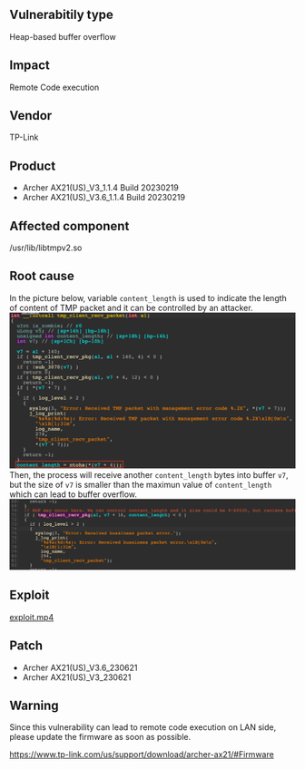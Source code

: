 ## Vulnerabitily type
Heap-based buffer overflow

## Impact
Remote Code execution

## Vendor
TP-Link

## Product
- Archer AX21(US)_V3_1.1.4 Build 20230219
- Archer AX21(US)_V3.6_1.1.4 Build 20230219

## Affected component
/usr/lib/libtmpv2.so

## Root cause
In the picture below, variable `content_length` is used to indicate the length of content of TMP packet and it can be controlled by an attacker. 
![](img/1.png)
Then, the process will receive another `content_length` bytes into buffer `v7`, but the size of `v7` is smaller than the maximun value of `content_length` which can lead to buffer overflow.
![](img/2.png)

## Exploit
[exploit.mp4](./exploit.mp4)
## Patch
- Archer AX21(US)_V3.6_230621
- Archer AX21(US)_V3_230621

## Warning
Since this vulnerability can lead to remote code execution on LAN side, please update the firmware as soon as possible.

https://www.tp-link.com/us/support/download/archer-ax21/#Firmware
